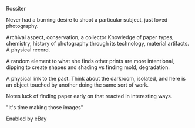 Rossiter 

Never had a burning desire to shoot a particular subject, just loved photography. 

Archival aspect, conservation, a collector
Knowledge of paper types, chemistry, history of photography through its technology, material artifacts. A physical record.  

A random element to what she finds  other prints are more intentional, dipping to create shapes and shading vs finding mold, degradation. 

A physical link to the past. Think about the darkroom, isolated, and here is an object touched by another doing the same sort of work. 

Notes luck of finding paper early on that reacted in interesting ways. 

"It's time making those images"

Enabled by eBay 
